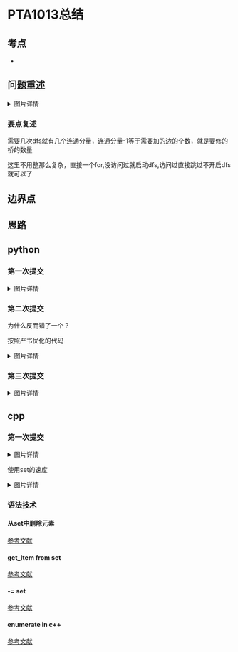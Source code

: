 # PTA1013总结
## 考点
+ 


## 问题重述
<details><summary>图片详情</summary><img src="https://raw.githubusercontent.com/ednow/cloudimg/main/githubio/20210822143252.png" alt="找不到图片(Image not found)" onerror="this.onerror=null;this.src='https://gitee.com/ednow/cloudimg/raw/main/githubio/20210822143252.png';" /></details>

### 要点复述
需要几次dfs就有几个连通分量，连通分量-1等于需要加的边的个数，就是要修的桥的数量

这里不用整那么复杂，直接一个for,没访问过就启动dfs,访问过直接跳过不开启dfs就可以了
## 边界点

## 思路

## python
### 第一次提交
<details><summary>图片详情</summary><img src="https://raw.githubusercontent.com/ednow/cloudimg/main/githubio/20210822155854.png" alt="找不到图片(Image not found)" onerror="this.onerror=null;this.src='https://gitee.com/ednow/cloudimg/raw/main/githubio/20210822155854.png';" /></details>


### 第二次提交
为什么反而错了一个？

按照严书优化的代码

<details><summary>图片详情</summary><img src="https://raw.githubusercontent.com/ednow/cloudimg/main/githubio/20210822155551.png" alt="找不到图片(Image not found)" onerror="this.onerror=null;this.src='https://gitee.com/ednow/cloudimg/raw/main/githubio/20210822155551.png';" /></details>

### 第三次提交
<details><summary>图片详情</summary><img src="https://raw.githubusercontent.com/ednow/cloudimg/main/githubio/20210822161839.png" alt="找不到图片(Image not found)" onerror="this.onerror=null;this.src='https://gitee.com/ednow/cloudimg/raw/main/githubio/20210822161839.png';" /></details>

## cpp

### 第一次提交
<details><summary>图片详情</summary><img src="https://raw.githubusercontent.com/ednow/cloudimg/main/githubio/20210822165635.png" alt="找不到图片(Image not found)" onerror="this.onerror=null;this.src='https://gitee.com/ednow/cloudimg/raw/main/githubio/20210822165635.png';" /></details>

使用set的速度

<details><summary>图片详情</summary><img src="https://raw.githubusercontent.com/ednow/cloudimg/main/githubio/20210822165807.png" alt="找不到图片(Image not found)" onerror="this.onerror=null;this.src='https://gitee.com/ednow/cloudimg/raw/main/githubio/20210822165807.png';" /></details>

### 语法技术

#### 从set中删除元素
[参考文献](https://www.cnblogs.com/nxopen2018/p/10957679.html)

#### get_Item from set
[参考文献](https://stackoverflow.com/questions/2540950/access-an-element-in-a-set)

#### -= set
[参考文献](https://stackoverflow.com/questions/6087388/c-equivalent-of-python-difference-update)

#### enumerate in c++
[参考文献](https://stackoverflow.com/questions/10962290/how-to-find-the-index-of-current-object-in-range-based-for-loop)